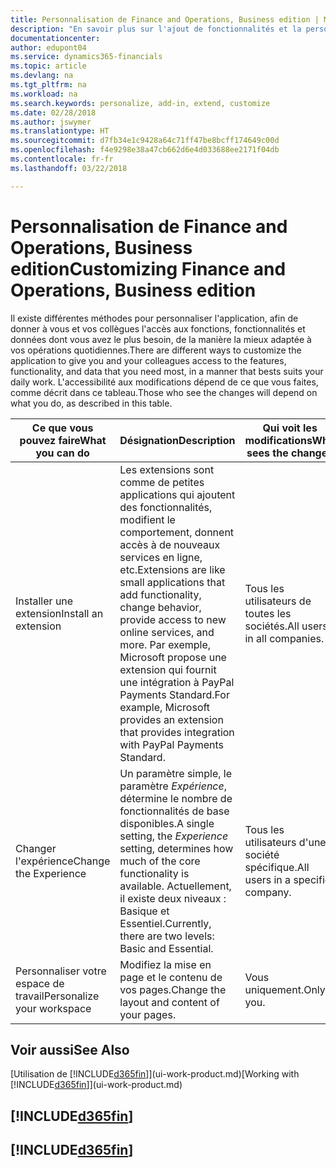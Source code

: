 ```yaml
---
title: Personnalisation de Finance and Operations, Business edition | Microsoft Docs
description: "En savoir plus sur l'ajout de fonctionnalités et la personnalisation de Finance and Operations, Business edition."
documentationcenter: 
author: edupont04
ms.service: dynamics365-financials
ms.topic: article
ms.devlang: na
ms.tgt_pltfrm: na
ms.workload: na
ms.search.keywords: personalize, add-in, extend, customize
ms.date: 02/28/2018
ms.author: jswymer
ms.translationtype: HT
ms.sourcegitcommit: d7fb34e1c9428a64c71ff47be8bcff174649c00d
ms.openlocfilehash: f4e9298e38a47cb662d6e4d033688ee2171f04db
ms.contentlocale: fr-fr
ms.lasthandoff: 03/22/2018

---
```

# <a name="customizing-finance-and-operations-business-edition"></a><span data-ttu-id="0de70-103">Personnalisation de Finance and Operations, Business edition</span><span class="sxs-lookup"><span data-stu-id="0de70-103">Customizing Finance and Operations, Business edition</span></span>
<!--NAV # Customizing Dynamics NAV -->
<span data-ttu-id="0de70-104">Il existe différentes méthodes pour personnaliser l'application, afin de donner à vous et vos collègues l'accès aux fonctions, fonctionnalités et données dont vous avez le plus besoin, de la manière la mieux adaptée à vos opérations quotidiennes.</span><span class="sxs-lookup"><span data-stu-id="0de70-104">There are different ways to customize the application to give you and your colleagues access to the features, functionality, and data that you need most, in a manner that bests suits your daily work.</span></span> <span data-ttu-id="0de70-105">L'accessibilité aux modifications dépend de ce que vous faites, comme décrit dans ce tableau.</span><span class="sxs-lookup"><span data-stu-id="0de70-105">Those who see the changes will depend on what you do, as described in this table.</span></span>

| <span data-ttu-id="0de70-106">Ce que vous pouvez faire</span><span class="sxs-lookup"><span data-stu-id="0de70-106">What you can do</span></span>    |  <span data-ttu-id="0de70-107">Désignation</span><span class="sxs-lookup"><span data-stu-id="0de70-107">Description</span></span>  |  <span data-ttu-id="0de70-108">Qui voit les modifications</span><span class="sxs-lookup"><span data-stu-id="0de70-108">Who sees the changes</span></span>  |  <span data-ttu-id="0de70-109">Plus d'informations</span><span class="sxs-lookup"><span data-stu-id="0de70-109">More information</span></span>  |
|-----|---------------|---------|-------|
|<span data-ttu-id="0de70-110">Installer une extension</span><span class="sxs-lookup"><span data-stu-id="0de70-110">Install an extension</span></span>|<span data-ttu-id="0de70-111">Les extensions sont comme de petites applications qui ajoutent des fonctionnalités, modifient le comportement, donnent accès à de nouveaux services en ligne, etc.</span><span class="sxs-lookup"><span data-stu-id="0de70-111">Extensions are like small applications that add functionality, change behavior, provide access to new online services, and more.</span></span> <span data-ttu-id="0de70-112">Par exemple, Microsoft propose une extension qui fournit une intégration à PayPal Payments Standard.</span><span class="sxs-lookup"><span data-stu-id="0de70-112">For example, Microsoft provides an extension that provides integration with PayPal Payments Standard.</span></span>|<span data-ttu-id="0de70-113">Tous les utilisateurs de toutes les sociétés.</span><span class="sxs-lookup"><span data-stu-id="0de70-113">All users in all companies.</span></span>|[<span data-ttu-id="0de70-114">Personnalisation à l'aide d'extensions</span><span class="sxs-lookup"><span data-stu-id="0de70-114">Customizing Using Extensions</span></span>](ui-extensions.md)|
|<span data-ttu-id="0de70-115">Changer l'expérience</span><span class="sxs-lookup"><span data-stu-id="0de70-115">Change the Experience</span></span>|<span data-ttu-id="0de70-116">Un paramètre simple, le paramètre *Expérience*, détermine le nombre de fonctionnalités de base disponibles.</span><span class="sxs-lookup"><span data-stu-id="0de70-116">A single setting, the *Experience* setting, determines how much of the core functionality is available.</span></span> <span data-ttu-id="0de70-117">Actuellement, il existe deux niveaux : Basique et Essentiel.</span><span class="sxs-lookup"><span data-stu-id="0de70-117">Currently, there are two levels: Basic and Essential.</span></span>|<span data-ttu-id="0de70-118">Tous les utilisateurs d'une société spécifique.</span><span class="sxs-lookup"><span data-stu-id="0de70-118">All users in a specific company.</span></span>|<span data-ttu-id="0de70-119">[Personnalisation de votre expérience [!INCLUDE[d365fin](includes/d365fin_md.md)]](ui-experiences.md)</span><span class="sxs-lookup"><span data-stu-id="0de70-119">[Customizing Your [!INCLUDE[d365fin](includes/d365fin_md.md)] Experience](ui-experiences.md)</span></span>|
|<span data-ttu-id="0de70-120">Personnaliser votre espace de travail</span><span class="sxs-lookup"><span data-stu-id="0de70-120">Personalize your workspace</span></span>|<span data-ttu-id="0de70-121">Modifiez la mise en page et le contenu de vos pages.</span><span class="sxs-lookup"><span data-stu-id="0de70-121">Change the layout and content of your pages.</span></span>|<span data-ttu-id="0de70-122">Vous uniquement.</span><span class="sxs-lookup"><span data-stu-id="0de70-122">Only you.</span></span>|[<span data-ttu-id="0de70-123">Personnalisation de votre espace de travail</span><span class="sxs-lookup"><span data-stu-id="0de70-123">Personalizing Your Workspace</span></span>](ui-personalization-user.md)|

## <a name="see-also"></a><span data-ttu-id="0de70-124">Voir aussi</span><span class="sxs-lookup"><span data-stu-id="0de70-124">See Also</span></span>
<span data-ttu-id="0de70-125">[Utilisation de [!INCLUDE[d365fin](includes/d365fin_md.md)]](ui-work-product.md)</span><span class="sxs-lookup"><span data-stu-id="0de70-125">[Working with [!INCLUDE[d365fin](includes/d365fin_md.md)]](ui-work-product.md)</span></span>  

## [!INCLUDE[d365fin](includes/free_trial_md.md)]  
## [!INCLUDE[d365fin](includes/training_link_md.md)]

